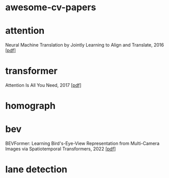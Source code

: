 # awesome-cv-papers
# attention
Neural Machine Translation by Jointly Learning to Align and Translate, 2016 [[pdf]](https://arxiv.org/pdf/1409.0473.pdf)
# transformer
Attention Is All You Need, 2017 [[pdf]](https://arxiv.org/pdf/1706.03762.pdf)
# homograph
# bev
BEVFormer: Learning Bird's-Eye-View Representation from Multi-Camera Images via Spatiotemporal Transformers, 2022 [[pdf]](https://arxiv.org/pdf/2203.17270.pdf)
# lane detection

